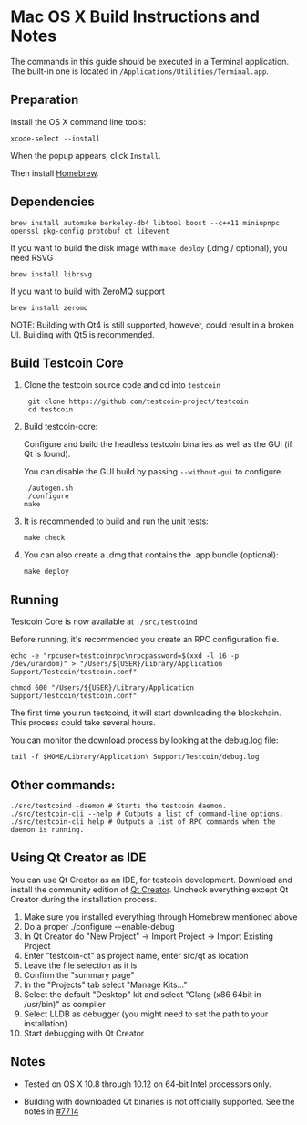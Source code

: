 Mac OS X Build Instructions and Notes
====================================
The commands in this guide should be executed in a Terminal application.
The built-in one is located in `/Applications/Utilities/Terminal.app`.

Preparation
-----------
Install the OS X command line tools:

`xcode-select --install`

When the popup appears, click `Install`.

Then install [Homebrew](https://brew.sh).

Dependencies
----------------------

    brew install automake berkeley-db4 libtool boost --c++11 miniupnpc openssl pkg-config protobuf qt libevent

If you want to build the disk image with `make deploy` (.dmg / optional), you need RSVG

    brew install librsvg

If you want to build with ZeroMQ support
    
    brew install zeromq

NOTE: Building with Qt4 is still supported, however, could result in a broken UI. Building with Qt5 is recommended.

Build Testcoin Core
------------------------

1. Clone the testcoin source code and cd into `testcoin`

        git clone https://github.com/testcoin-project/testcoin
        cd testcoin

2.  Build testcoin-core:

    Configure and build the headless testcoin binaries as well as the GUI (if Qt is found).

    You can disable the GUI build by passing `--without-gui` to configure.

        ./autogen.sh
        ./configure
        make

3.  It is recommended to build and run the unit tests:

        make check

4.  You can also create a .dmg that contains the .app bundle (optional):

        make deploy

Running
-------

Testcoin Core is now available at `./src/testcoind`

Before running, it's recommended you create an RPC configuration file.

    echo -e "rpcuser=testcoinrpc\nrpcpassword=$(xxd -l 16 -p /dev/urandom)" > "/Users/${USER}/Library/Application Support/Testcoin/testcoin.conf"

    chmod 600 "/Users/${USER}/Library/Application Support/Testcoin/testcoin.conf"

The first time you run testcoind, it will start downloading the blockchain. This process could take several hours.

You can monitor the download process by looking at the debug.log file:

    tail -f $HOME/Library/Application\ Support/Testcoin/debug.log

Other commands:
-------

    ./src/testcoind -daemon # Starts the testcoin daemon.
    ./src/testcoin-cli --help # Outputs a list of command-line options.
    ./src/testcoin-cli help # Outputs a list of RPC commands when the daemon is running.

Using Qt Creator as IDE
------------------------
You can use Qt Creator as an IDE, for testcoin development.
Download and install the community edition of [Qt Creator](https://www.qt.io/download/).
Uncheck everything except Qt Creator during the installation process.

1. Make sure you installed everything through Homebrew mentioned above
2. Do a proper ./configure --enable-debug
3. In Qt Creator do "New Project" -> Import Project -> Import Existing Project
4. Enter "testcoin-qt" as project name, enter src/qt as location
5. Leave the file selection as it is
6. Confirm the "summary page"
7. In the "Projects" tab select "Manage Kits..."
8. Select the default "Desktop" kit and select "Clang (x86 64bit in /usr/bin)" as compiler
9. Select LLDB as debugger (you might need to set the path to your installation)
10. Start debugging with Qt Creator

Notes
-----

* Tested on OS X 10.8 through 10.12 on 64-bit Intel processors only.

* Building with downloaded Qt binaries is not officially supported. See the notes in [#7714](https://github.com/bitcoin/bitcoin/issues/7714)
